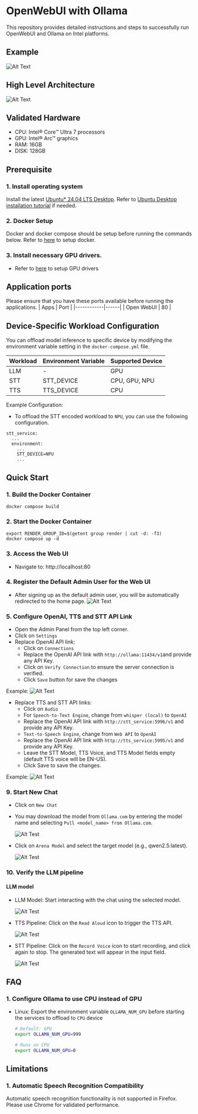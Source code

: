 # OpenWebUI with Ollama
This repository provides detailed instructions and steps to successfully run OpenWebUI and Ollama on Intel platforms.

## Example
![Alt Text](./assets/example.gif)

## High Level Architecture
![Alt Text](./assets/openwebui-ollama-architecture-diagram.png)

## Validated Hardware
* CPU: Intel® Core™ Ultra 7 processors
* GPU: Intel® Arc™ graphics
* RAM: 16GB
* DISK: 128GB

## Prerequisite
### 1. Install operating system
Install the latest [Ubuntu* 24.04 LTS Desktop](https://releases.ubuntu.com/noble/). Refer to [Ubuntu Desktop installation tutorial](https://ubuntu.com/tutorials/install-ubuntu-desktop#1-overview) if needed.

### 2. Docker Setup
Docker and docker compose should be setup before running the commands below. Refer to [here](https://docs.docker.com/engine/install/) to setup docker.

### 3. Install necessary GPU drivers.
   - Refer to [here](../../../README.md#quick-start) to setup GPU drivers

## Application ports
Please ensure that you have these ports available before running the applications.
| Apps       | Port |
|------------|------|
| Open WebUI |  80  |

## Device-Specific Workload Configuration
You can offload model inference to specific device by modifying the environment variable setting in the `docker-compose.yml` file.

| Workload             | Environment Variable |Supported Device         | 
|----------------------|----------------------|-------------------------|
| LLM                  |            -         | GPU                     |
| STT                  | STT_DEVICE           | CPU, GPU, NPU           | 
| TTS                  | TTS_DEVICE           | CPU                     |

Example Configuration:

* To offload the STT encoded workload to `NPU`, you can use the following configuration.

```
stt_service:
  ...
  environment:
    ...
    STT_DEVICE=NPU
    ...
```


## Quick Start
### 1. Build the Docker Container
```
docker compose build
```

### 2. Start the Docker Container
```
export RENDER_GROUP_ID=$(getent group render | cut -d: -f3)
docker compose up -d
```

### 3. Access the Web UI
* Navigate to: http://localhost:80

### 4. Register the Default Admin User for the Web UI
* After signing up as the default admin user, you will be automatically redirected to the home page.
![Alt Text](./assets/signup.png)

### 5. Configure OpenAI, TTS and STT API Link
* Open the Admin Panel from the top left corner.
* Click on `Settings`
* Replace OpenAI API link:
    * Click on `Connections`
    * Replace the OpenAI API link with `http://ollama:11434/v1`and provide any API Key.
    * Click on `Verify Connection` to ensure the server connection is verified.
    * Click `Save` button for save the changes

Example:
![Alt Text](./assets/connection-settings.png)

* Replace TTS and STT API links:
    * Click on `Audio`
    * For `Speech-to-Text Engine`, change from `whisper (local)` to `OpenAI`
    * Replace the OpenAI API link with `http://stt_service:5996/v1` and provide any API Key.
    * `Text-to-Speech Engine`, change from `Web API` to `OpenAI`
    * Replace the OpenAI API link with `http://tts_service:5995/v1` and provide any API Key.
    * Leave the STT Model, TTS Voice, and TTS Model fields empty (default TTS voice will be EN-US).
    * Click Save to save the changes.

Example:
![Alt Text](./assets/audio-config.png)


### 9. Start New Chat
* Click on `New Chat`
* You may download the model from `Ollama.com` by entering the model name and selecting `Pull <model_name> from Ollama.com`.

    ![Alt Test](./assets/download-model.png)
* Click on `Arena Model` and select the target model (e.g., qwen2.5:latest).

    ![Alt Test](./assets/new-chat.png)

### 10. Verify the LLM pipeline
#### LLM model
* LLM Model: Start interacting with the chat using the selected model.

    ![Alt Test](./assets/llm-interaction.gif)
* TTS Pipeline: Click on the `Read Aloud` icon to trigger the TTS API.

    ![Alt Test](./assets/tts-icon.png)
* STT Pipeline: Click on the `Record Voice` icon to start recording, and click again to stop. The generated text will appear in the input field.

    ![Alt Test](./assets/stt-example.gif)

## FAQ
### 1. Configure Ollama to use CPU instead of GPU
* Linux: Export the environment variable `OLLAMA_NUM_GPU` before starting the services to offload to `CPU` device
    ```bash
    # Default: GPU
    export OLLAMA_NUM_GPU=999

    # Runs on CPU
    export OLLAMA_NUM_GPU=0
    ```

## Limitations
### 1. Automatic Speech Recognition Compatibility
Automatic speech recognition functionality is not supported in Firefox. Please use Chrome for validated performance.

